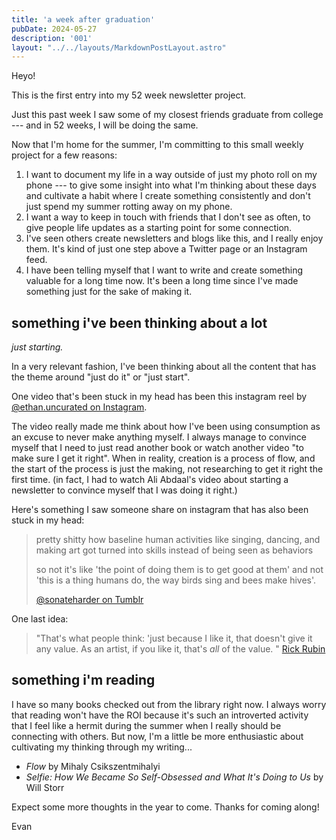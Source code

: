 ```yaml
---
title: 'a week after graduation'
pubDate: 2024-05-27
description: '001'
layout: "../../layouts/MarkdownPostLayout.astro"
---
```

Heyo!

This is the first entry into my 52 week newsletter project.

Just this past week I saw some of my closest friends graduate from college --- and in 52 weeks, I will be doing the same.

Now that I'm home for the summer, I'm committing to this small weekly project for a few reasons:

1. I want to document my life in a way outside of just my photo roll on my phone --- to give some insight into what I'm thinking about these days and cultivate a habit where I create something consistently and don't just spend my summer rotting away on my phone.
2. I want a way to keep in touch with friends that I don't see as often, to give people life updates as a starting point for some connection.
3. I've seen others create newsletters and blogs like this, and I really enjoy them. It's kind of just one step above a Twitter page or an Instagram feed. 
4. I have been telling myself that I want to write and create something valuable for a long time now. It's been a long time since I've made something just for the sake of making it.

## something i've been thinking about a lot 
*just starting.*

In a very relevant fashion, I've been thinking about all the content that has the theme around "just do it" or "just start".

One video that's been stuck in my head has been this instagram reel by
[@ethan.uncurated on Instagram](https://www.instagram.com/reel/Cyt8rYruQNA/?utm_source=ig_web_copy_link&igsh=MzRlODBiNWFlZA==).

The video really made me think about how I've been using consumption as an excuse to never make anything myself. I always manage to convince myself that I need to just read another book or watch another video "to make sure I get it right". When in reality, creation is a process of flow, and the start of the process is just the making, not researching to get it right the first time. (in fact, I had to watch Ali Abdaal's video about starting a newsletter to convince myself that I was doing it right.)

Here's something I saw someone share on instagram that has also been stuck in my head:

> pretty shitty how baseline human activities like singing, dancing, and making art got turned into skills instead of being seen as behaviors
> 
> so not it's like 'the point of doing them is to get good at them' and not 'this is a thing humans do, the way birds sing and bees make hives'.
> 
> [@sonateharder on Tumblr](https://www.tumblr.com/sonateharder/631712995621453824/goldhornsandblackwool-pretty-shitty-how)

One last idea:

> "That's what people think: 'just because I like it, that doesn't give it any value.
> As an artist, if you like it, that's *all* of the value. "
> [Rick Rubin](https://www.instagram.com/reel/CuyvOAqATnr/?utm_source=ig_web_copy_link)

## something i'm reading

I have so many books checked out from the library right now. I always worry that reading won't have the ROI because it's such an introverted activity that I feel like a hermit during the summer when I really should be connecting with others. But now, I'm a little be more enthusiastic about cultivating my thinking through my writing...

- *Flow* by Mihaly Csikszentmihalyi
- *Selfie: How We Became So Self-Obsessed and What It's Doing to Us* by Will Storr

Expect some more thoughts in the year to come.
Thanks for coming along!

Evan